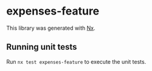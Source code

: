 # expenses-feature

This library was generated with [Nx](https://nx.dev).

## Running unit tests

Run `nx test expenses-feature` to execute the unit tests.
